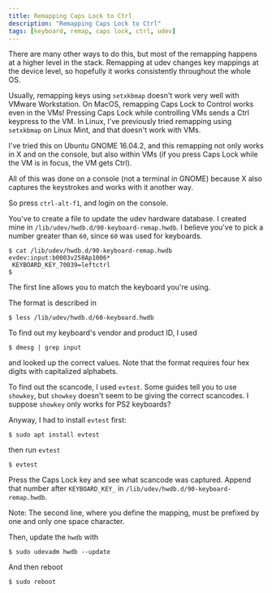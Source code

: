 ```yaml
---
title: Remapping Caps Lock to Ctrl
description: "Remapping Caps Lock to Ctrl"
tags: [keyboard, remap, caps lock, ctrl, udev]
---
```

There are many other ways to do this, but most of the remapping happens at a higher level in the stack. Remapping at udev changes key mappings at the device level, so hopefully it works consistently throughout the whole OS.

Usually, remapping keys using `setxkbmap` doesn't work very well with VMware Workstation. On MacOS, remapping Caps Lock to Control works even in the VMs! Pressing Caps Lock while controlling VMs sends a Ctrl keypress to the VM. In Linux, I've previously tried remapping using `setxkbmap` on Linux Mint, and that doesn't work with VMs.

I've tried this on Ubuntu GNOME 16.04.2, and this remapping not only works in X and on the console, but also within VMs (if you press Caps Lock while the VM is in focus, the VM gets Ctrl).

All of this was done on a console (not a terminal in GNOME) because X also captures the keystrokes and works with it another way.

So press `ctrl-alt-f1`, and login on the console.

You've to create a file to update the udev hardware database. I created mine in `/lib/udev/hwdb.d/90-keyboard-remap.hwdb`. I believe you've to pick a number greater than `60`, since `60` was used for keyboards.

```
$ cat /lib/udev/hwdb.d/90-keyboard-remap.hwdb
evdev:input:b0003v258Ap1006*
 KEYBOARD_KEY_70039=leftctrl
$
```

The first line allows you to match the keyboard you're using.

The format is described in

```
$ less /lib/udev/hwdb.d/60-keyboard.hwdb
```

To find out my keyboard's vendor and product ID, I used

```
$ dmesg | grep input
```

and looked up the correct values. Note that the format requires four hex digits with capitalized alphabets.

To find out the scancode, I used `evtest`. Some guides tell you to use `showkey`, but `showkey` doesn't seem to be giving the correct scancodes. I suppose `showkey` only works for PS2 keyboards?

Anyway, I had to install `evtest` first:

```
$ sudo apt install evtest
```

then run `evtest`

```
$ evtest
```

Press the Caps Lock key and see what scancode was captured. Append that number after `KEYBOARD_KEY_` in `/lib/udev/hwdb.d/90-keyboard-remap.hwdb`.

Note: The second line, where you define the mapping, must be prefixed by one and only one space character.

Then, update the `hwdb` with

```
$ sudo udevadm hwdb --update
```

And then reboot

```
$ sudo reboot
```
